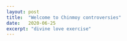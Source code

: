 ```yaml
---
layout: post
title:  "Welcome to Chinmoy controversies"
date:   2020-06-25
excerpt: "divine love exercise"
---
```

